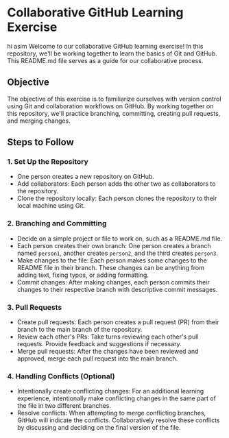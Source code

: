 # Collaborative GitHub Learning Exercise
hi
asim
Welcome to our collaborative GitHub learning exercise! In this repository, we'll be working together to learn the basics of Git and GitHub. This README.md file serves as a guide for our collaborative process.

## Objective

The objective of this exercise is to familiarize ourselves with version control using Git and collaboration workflows on GitHub. By working together on this repository, we'll practice branching, committing, creating pull requests, and merging changes.

## Steps to Follow

### 1. Set Up the Repository

- One person creates a new repository on GitHub.
- Add collaborators: Each person adds the other two as collaborators to the repository.
- Clone the repository locally: Each person clones the repository to their local machine using Git.

### 2. Branching and Committing

- Decide on a simple project or file to work on, such as a README.md file.
- Each person creates their own branch: One person creates a branch named `person1`, another creates `person2`, and the third creates `person3`.
- Make changes to the file: Each person makes some changes to the README file in their branch. These changes can be anything from adding text, fixing typos, or adding formatting.
- Commit changes: After making changes, each person commits their changes to their respective branch with descriptive commit messages.

### 3. Pull Requests

- Create pull requests: Each person creates a pull request (PR) from their branch to the main branch of the repository.
- Review each other's PRs: Take turns reviewing each other's pull requests. Provide feedback and suggestions if necessary.
- Merge pull requests: After the changes have been reviewed and approved, merge each pull request into the main branch.

### 4. Handling Conflicts (Optional)

- Intentionally create conflicting changes: For an additional learning experience, intentionally make conflicting changes in the same part of the file in two different branches.
- Resolve conflicts: When attempting to merge conflicting branches, GitHub will indicate the conflicts. Collaboratively resolve these conflicts by discussing and deciding on the final version of the file.


